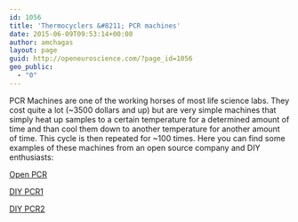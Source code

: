 ```yaml
---
id: 1056
title: 'Thermocyclers &#8211; PCR machines'
date: 2015-06-09T09:53:14+00:00
author: amchagas
layout: page
guid: http://openeuroscience.com/?page_id=1056
geo_public:
  - "0"
---
```

PCR Machines are one of the working horses of most life science labs. They cost quite a lot (~3500 dollars and up) but are very simple machines that simply heat up samples to a certain temperature for a determined amount of time and than cool them down to another temperature for another amount of time. This cycle is then repeated for ~100 times. Here you can find some examples of these machines from an open source company and DIY enthusiasts:

[Open PCR](http://openeuroscience.com/hardware-projects/thermocyclers-pcr-machines/open-pcr/)

[DIY PCR1](http://openeuroscience.com/hardware-projects/thermocyclers-pcr-machines/diy-pcr1/)

[DIY PCR2](http://openeuroscience.com/hardware-projects/thermocyclers-pcr-machines/diy-pcr2/)

&nbsp;